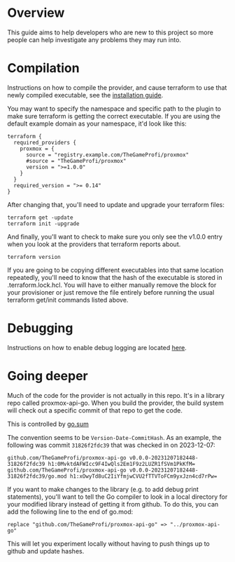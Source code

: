 # Overview
This guide aims to help developers who are new to this project so more people
can help investigate any problems they may run into.

# Compilation
Instructions on how to compile the provider, and cause terraform to use that
newly compiled executable, see the
[installation guide](https://github.com/TheGameProfi/terraform-provider-proxmox/blob/new_developer_setup/docs/guides/installation.md#compile-the-executables-with-go).

You may want to specify the namespace and specific path to the plugin to make
sure terraform is getting the correct executable. If you are using the default
example domain as your namespace, it'd look like this:

```
terraform {
  required_providers {
    proxmox = {
      source = "registry.example.com/TheGameProfi/proxmox"
      #source = "TheGameProfi/proxmox"
      version = ">=1.0.0"
    }
  }
  required_version = ">= 0.14"
}
```

After changing that, you'll need to update and upgrade your terraform files:

```
terraform get -update
terraform init -upgrade
```

And finally, you'll want to check to make sure you only see the v1.0.0 entry
when you look at the providers that terraform reports about.

```
terraform version
```

If you are going to be copying different executables into that same location
repeatedly, you'll need to know that the hash of the executable is stored in
.terraform.lock.hcl. You will have to either manually remove the block for your
provisioner or just remove the file entirely before running the usual
terraform get/init commands listed above.

# Debugging
Instructions on how to enable debug logging are located
[here](https://registry.terraform.io/providers/TheGameProfi/proxmox/latest/docs#pm_log_enable).

# Going deeper
Much of the code for the provider is not actually in this repo. It's in a
library repo called proxmox-api-go. When you build the provider, the build
system will check out a specific commit of that repo to get the code.

This is controlled by [go.sum](https://github.com/TheGameProfi/terraform-provider-proxmox/blob/master/go.sum#L5-L6)

The convention seems to be `Version-Date-CommitHash`. As an example, the
following was commit `31826f2fdc39` that was checked in on 2023-12-07:

```
github.com/TheGameProfi/proxmox-api-go v0.0.0-20231207182448-31826f2fdc39 h1:0MvktdAFWIcc9F4IwQls2Em1F9z2LUZR1fSVm1PkKfM=
github.com/TheGameProfi/proxmox-api-go v0.0.0-20231207182448-31826f2fdc39/go.mod h1:xOwyTd8uC2IiYfmjwCVU2fTTVToFCm9yxJzn4cd7rPw=
```

If you want to make changes to the library (e.g. to add debug print
statements), you'll want to tell the Go compiler to look in a local directory
for your modified library instead of getting it from github. To do this, you
can add the following line to the end of go.mod:

```
replace "github.com/TheGameProfi/proxmox-api-go" => "../proxmox-api-go"
```

This will let you experiment locally without having to push things up to github
and update hashes.
